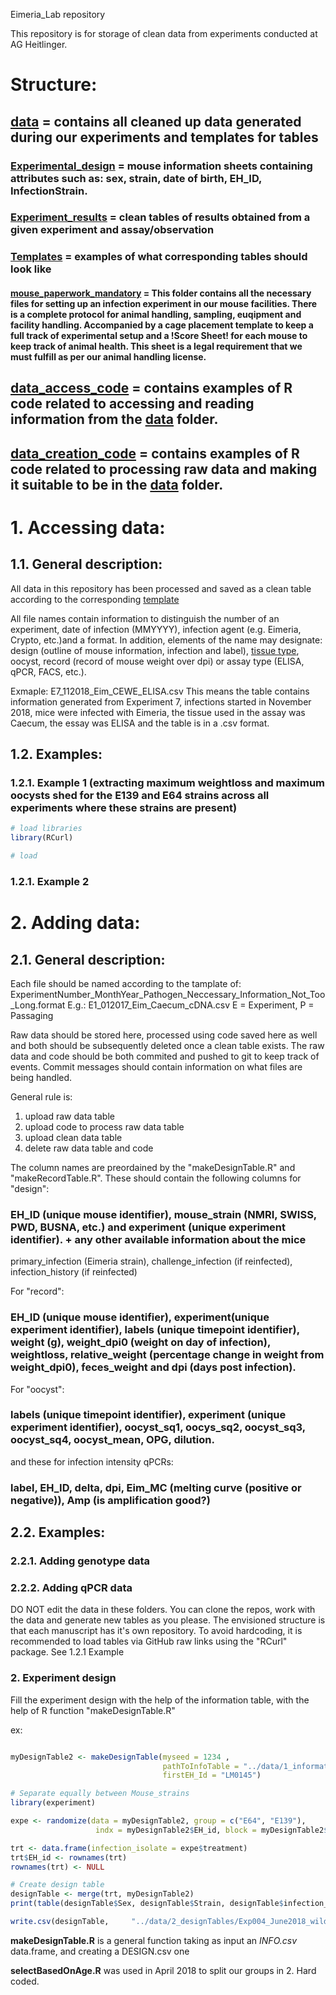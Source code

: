 Eimeria_Lab repository

This repository is for storage of clean data from experiments conducted at AG Heitlinger. 
# Structure:
## [data](https://github.com/derele/Eimeria_Lab/tree/master/data) = contains all cleaned up data generated during our experiments and templates for tables
### [Experimental_design](https://github.com/derele/Eimeria_Lab/tree/master/data/Experimental_design) = mouse information sheets containing attributes such as: sex, strain, date of birth, EH_ID, InfectionStrain.
### [Experiment_results](https://github.com/derele/Eimeria_Lab/tree/master/data/Experiment_results) = clean tables of results obtained from a given experiment and assay/observation
### [Templates](https://github.com/derele/Eimeria_Lab/tree/master/data/templates) = examples of what corresponding tables should look like
#### [mouse_paperwork_mandatory](https://github.com/derele/Eimeria_Lab/tree/master/templates/mouse_paperwork_mandatory) = This folder contains all the necessary files for setting up an infection experiment in our mouse facilities. There is a complete protocol for animal handling, sampling, euqipment and facility handling. Accompanied by a cage placement template to keep a full track of experimental setup and a !Score Sheet! for each mouse to keep track of animal health. This sheet is a legal requirement that we must fulfill as per our animal handling license.

## [data_access_code](https://github.com/derele/Eimeria_Lab/tree/master/data_access_code) = contains examples of R code related to accessing and reading information from the [data](https://github.com/derele/Eimeria_Lab/tree/master/data) folder.

## [data_creation_code](https://github.com/derele/Eimeria_Lab/tree/master/data_creation_code) = contains examples of R code related to processing raw data and making it suitable to be in the [data](https://github.com/derele/Eimeria_Lab/tree/master/data) folder.

# 1. Accessing data:
## 1.1. General description:

All data in this repository has been processed and saved as a clean table according to the corresponding [template](https://github.com/derele/Eimeria_Lab/tree/master/data/templates)

All file names contain information to distinguish the number of an experiment, date of infection (MMYYYY), infection agent (e.g. Eimeria, Crypto, etc.)and a format.
In addition, elements of the name may designate: design (outline of mouse information, infection and label), [tissue type](https://github.com/derele/Eimeria_Lab/blob/master/Tissue_labels.csv), oocyst, record (record of mouse weight over dpi) or assay type (ELISA, qPCR, FACS, etc.). 

Exmaple: E7_112018_Eim_CEWE_ELISA.csv
This means the table contains information generated from Experiment 7, infections started in November 2018, mice were infected with Eimeria, the tissue used in the assay was Caecum, the essay was ELISA and the table is in a .csv format.

## 1.2. Examples:
### 1.2.1. Example 1 (extracting maximum weightloss and maximum oocysts shed for the E139 and E64 strains across all experiments where these strains are present)
```r
# load libraries
library(RCurl)

# load 
```
### 1.2.1. Example 2 

# 2. Adding data:
## 2.1. General description:
Each file should be named according to the tamplate of:
ExperimentNumber_MonthYear_Pathogen_Neccessary_Information_Not_Too_Long.format
E.g.: E1_012017_Eim_Caecum_cDNA.csv
E = Experiment, P = Passaging

Raw data should be stored here, processed using code saved here as well and both should be subsequently deleted once a clean table exists. The raw data and code should be both commited and pushed to git to keep track of events. Commit messages should contain information on what files are being handled.

General rule is:
1. upload raw data table
2. upload code to process raw data table
3. upload clean data table
4. delete raw data table and code

The column names are preordained by the "makeDesignTable.R" and "makeRecordTable.R".
These should contain the following columns for "design":
### EH_ID (unique mouse identifier), mouse_strain (NMRI, SWISS, PWD, BUSNA, etc.) and experiment (unique experiment identifier). + any other available information about the mice
primary_infection (Eimeria strain), challenge_infection (if reinfected), infection_history (if reinfected)

For "record":
### EH_ID (unique mouse identifier), experiment(unique experiment identifier), labels (unique timepoint identifier), weight (g), weight_dpi0 (weight on day of infection), weightloss, relative_weight (percentage change in weight from weight_dpi0), feces_weight and dpi (days post infection). 

For "oocyst":
### labels (unique timepoint identifier), experiment (unique experiment identifier), oocyst_sq1, oocys_sq2, oocyst_sq3, oocyst_sq4, oocyst_mean, OPG, dilution.

and these for infection intensity qPCRs:
### label, EH_ID, delta, dpi, Eim_MC (melting curve (positive or negative)), Amp (is amplification good?)

## 2.2. Examples:
### 2.2.1. Adding genotype data

### 2.2.2. Adding qPCR data


DO NOT edit the data in these folders. You can clone the repos, work with the data and generate new tables as you 
please. The envisioned structure is that each manuscript has it's own repository. To avoid hardcoding, it is recommended to load tables via GitHub raw links using the "RCurl" package. See 1.2.1 Example

### 2. Experiment design
Fill the experiment design with the help of the information table,
with the help of R function "makeDesignTable.R"

ex:

```r

myDesignTable2 <- makeDesignTable(myseed = 1234 ,
                                  pathToInfoTable = "../data/1_informationTables/Exp004_May2018_wildmice_Eferrisi_secondbatch_INFO.csv",
                                  firstEH_Id = "LM0145")

# Separate equally between Mouse_strains
library(experiment)

expe <- randomize(data = myDesignTable2, group = c("E64", "E139"),
                   indx = myDesignTable2$EH_id, block = myDesignTable2$Strain)

trt <- data.frame(infection_isolate = expe$treatment)
trt$EH_id <- rownames(trt)
rownames(trt) <- NULL

# Create design table
designTable <- merge(trt, myDesignTable2)
print(table(designTable$Sex, designTable$Strain, designTable$infection_isolate))

write.csv(designTable,     "../data/2_designTables/Exp004_June2018_wildmice_Eferrisi_Secondbatch_DESIGN.csv", row.names = F)
```



**makeDesignTable.R** is a general function taking as input an *INFO.csv* data.frame,
and creating a DESIGN.csv one

**selectBasedOnAge.R** was used in April 2018 to split our groups in 2. Hard coded.
